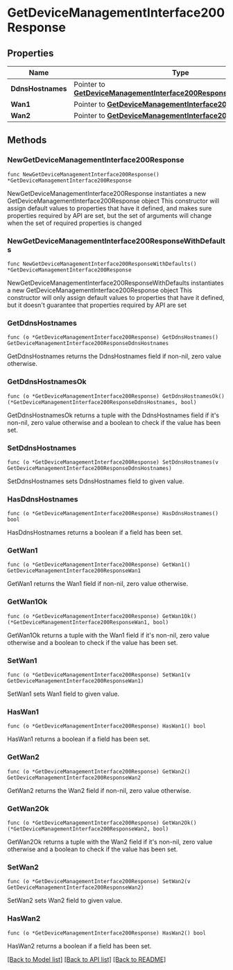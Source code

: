 # GetDeviceManagementInterface200Response

## Properties

Name | Type | Description | Notes
------------ | ------------- | ------------- | -------------
**DdnsHostnames** | Pointer to [**GetDeviceManagementInterface200ResponseDdnsHostnames**](GetDeviceManagementInterface200ResponseDdnsHostnames.md) |  | [optional] 
**Wan1** | Pointer to [**GetDeviceManagementInterface200ResponseWan1**](GetDeviceManagementInterface200ResponseWan1.md) |  | [optional] 
**Wan2** | Pointer to [**GetDeviceManagementInterface200ResponseWan2**](GetDeviceManagementInterface200ResponseWan2.md) |  | [optional] 

## Methods

### NewGetDeviceManagementInterface200Response

`func NewGetDeviceManagementInterface200Response() *GetDeviceManagementInterface200Response`

NewGetDeviceManagementInterface200Response instantiates a new GetDeviceManagementInterface200Response object
This constructor will assign default values to properties that have it defined,
and makes sure properties required by API are set, but the set of arguments
will change when the set of required properties is changed

### NewGetDeviceManagementInterface200ResponseWithDefaults

`func NewGetDeviceManagementInterface200ResponseWithDefaults() *GetDeviceManagementInterface200Response`

NewGetDeviceManagementInterface200ResponseWithDefaults instantiates a new GetDeviceManagementInterface200Response object
This constructor will only assign default values to properties that have it defined,
but it doesn't guarantee that properties required by API are set

### GetDdnsHostnames

`func (o *GetDeviceManagementInterface200Response) GetDdnsHostnames() GetDeviceManagementInterface200ResponseDdnsHostnames`

GetDdnsHostnames returns the DdnsHostnames field if non-nil, zero value otherwise.

### GetDdnsHostnamesOk

`func (o *GetDeviceManagementInterface200Response) GetDdnsHostnamesOk() (*GetDeviceManagementInterface200ResponseDdnsHostnames, bool)`

GetDdnsHostnamesOk returns a tuple with the DdnsHostnames field if it's non-nil, zero value otherwise
and a boolean to check if the value has been set.

### SetDdnsHostnames

`func (o *GetDeviceManagementInterface200Response) SetDdnsHostnames(v GetDeviceManagementInterface200ResponseDdnsHostnames)`

SetDdnsHostnames sets DdnsHostnames field to given value.

### HasDdnsHostnames

`func (o *GetDeviceManagementInterface200Response) HasDdnsHostnames() bool`

HasDdnsHostnames returns a boolean if a field has been set.

### GetWan1

`func (o *GetDeviceManagementInterface200Response) GetWan1() GetDeviceManagementInterface200ResponseWan1`

GetWan1 returns the Wan1 field if non-nil, zero value otherwise.

### GetWan1Ok

`func (o *GetDeviceManagementInterface200Response) GetWan1Ok() (*GetDeviceManagementInterface200ResponseWan1, bool)`

GetWan1Ok returns a tuple with the Wan1 field if it's non-nil, zero value otherwise
and a boolean to check if the value has been set.

### SetWan1

`func (o *GetDeviceManagementInterface200Response) SetWan1(v GetDeviceManagementInterface200ResponseWan1)`

SetWan1 sets Wan1 field to given value.

### HasWan1

`func (o *GetDeviceManagementInterface200Response) HasWan1() bool`

HasWan1 returns a boolean if a field has been set.

### GetWan2

`func (o *GetDeviceManagementInterface200Response) GetWan2() GetDeviceManagementInterface200ResponseWan2`

GetWan2 returns the Wan2 field if non-nil, zero value otherwise.

### GetWan2Ok

`func (o *GetDeviceManagementInterface200Response) GetWan2Ok() (*GetDeviceManagementInterface200ResponseWan2, bool)`

GetWan2Ok returns a tuple with the Wan2 field if it's non-nil, zero value otherwise
and a boolean to check if the value has been set.

### SetWan2

`func (o *GetDeviceManagementInterface200Response) SetWan2(v GetDeviceManagementInterface200ResponseWan2)`

SetWan2 sets Wan2 field to given value.

### HasWan2

`func (o *GetDeviceManagementInterface200Response) HasWan2() bool`

HasWan2 returns a boolean if a field has been set.


[[Back to Model list]](../README.md#documentation-for-models) [[Back to API list]](../README.md#documentation-for-api-endpoints) [[Back to README]](../README.md)


